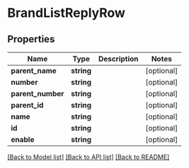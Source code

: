 # BrandListReplyRow

## Properties
Name | Type | Description | Notes
------------ | ------------- | ------------- | -------------
**parent_name** | **string** |  | [optional] 
**number** | **string** |  | [optional] 
**parent_number** | **string** |  | [optional] 
**parent_id** | **string** |  | [optional] 
**name** | **string** |  | [optional] 
**id** | **string** |  | [optional] 
**enable** | **string** |  | [optional] 

[[Back to Model list]](../README.md#documentation-for-models) [[Back to API list]](../README.md#documentation-for-api-endpoints) [[Back to README]](../README.md)


